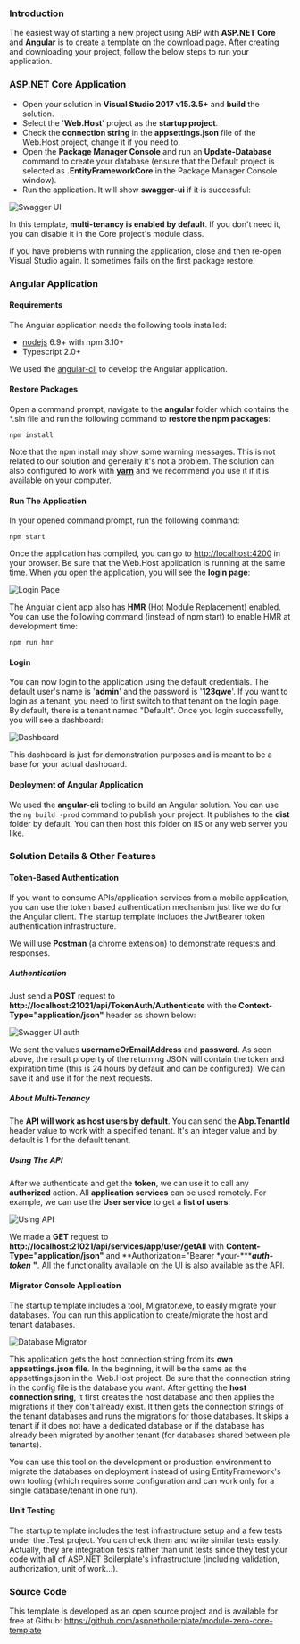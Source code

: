 ### Introduction

The easiest way of starting a new project using ABP with **ASP.NET Core** and **Angular** is to create a 
template on the [download page](/Templates). After creating and downloading your project, follow the 
below steps to run your application.

### ASP.NET Core Application

-   Open your solution in **Visual Studio 2017 v15.3.5+** and **build**
    the solution.
-   Select the '**Web.Host**' project as the **startup project**.
-   Check the **connection string** in the **appsettings.json** file of the Web.Host project, change it if you need to.
-   Open the **Package Manager Console** and run an **Update-Database** command
    to create your database (ensure that the Default project is selected as
    **.EntityFrameworkCore** in the Package Manager Console window).
-   Run the application. It will show **swagger-ui** if it is successful:

<img src="../images/swagger-ui-module-zero-core-template.png" alt="Swagger UI" class="img-thumbnail" />

In this template, **multi-tenancy is enabled by default**. If you don't 
need it, you can disable it in the Core project's module class.

If you have problems with running the application, close and then re-open
Visual Studio again. It sometimes fails on the first package restore.

### Angular Application

#### Requirements

The Angular application needs the following tools installed:

-   [nodejs](https://nodejs.org/en/download/) 6.9+ with npm 3.10+
-   Typescript 2.0+

We used the [angular-cli](https://cli.angular.io/) to develop the Angular
application.

#### Restore Packages

Open a command prompt, navigate to the **angular** folder which contains
the \*.sln file and run the following command to **restore the npm packages**:

    npm install

Note that the npm install may show some warning messages. This is not
related to our solution and generally it's not a problem. The solution
can also configured to work with [**yarn**](https://yarnpkg.com/) and we
recommend you use it if it is available on your computer.

#### Run The Application

In your opened command prompt, run the following command:

    npm start

Once the application has compiled, you can go to <http://localhost:4200> in
your browser. Be sure that the Web.Host application is running at the same
time. When you open the application, you will see the **login page**:

<img src="../images/module-zero-core-template-ui-login.png" alt="Login Page" class="img-thumbnail" />

The Angular client app also has **HMR** (Hot Module Replacement) enabled.
You can use the following command (instead of npm start) to enable HMR
at development time:

    npm run hmr

#### Login

You can now login to the application using the default credentials. The default user's name
is '**admin**' and the password is '**123qwe**'. If you want to
login as a tenant, you need to first switch to that tenant on the login page. By default, there 
is a tenant named "Default". Once you login successfully, you will
see a dashboard:

<img src="../images/module-zero-core-template-ui-home.png" alt="Dashboard" class="img-thumbnail" />

This dashboard is just for demonstration purposes and is meant to be a base for your
actual dashboard.

#### Deployment of Angular Application

We used the **angular-cli** tooling to build an Angular solution. You can use the
`ng build -prod` command to publish your project. It publishes to the **dist**
folder by default. You can then host this folder on IIS or any web
server you like.

### Solution Details & Other Features

#### Token-Based Authentication

If you want to consume APIs/application services from a mobile
application, you can use the token based authentication mechanism just like
we do for the Angular client. The startup template includes the JwtBearer token
authentication infrastructure.

We will use **Postman** (a chrome extension) to demonstrate
requests and responses.

##### Authentication

Just send a **POST** request to
**http://localhost:21021/api/TokenAuth/Authenticate** with the
**Context-Type="application/json"** header as shown below:

<img src="../images/swagger-ui-angular-auth.png" alt="Swagger UI auth" class="img-thumbnail" />

We sent the values **usernameOrEmailAddress** and **password**. As seen
above, the result property of the returning JSON will contain the token and expiration
time (this is 24 hours by default and can be configured). We can save
it and use it for the next requests.

##### About Multi-Tenancy  

The **API will work as host users by default**. You can send the **Abp.TenantId**
header value to work with a specified tenant. It's an integer value and by default is
1 for the default tenant.

##### Using The API

After we authenticate and get the **token**, we can use it to call any
**authorized** action. All **application services** can be
used remotely. For example, we can use the **User service** to get a
**list of users**:

<img src="../images/swagger-ui-angular-api-v2.png" alt="Using API" class="img-thumbnail" />

We made a **GET** request to
**http://localhost:21021/api/services/app/user/getAll** with
**Content-Type="application/json"** and **Authorization="Bearer
*your-******auth-token*** **"**. All the functionality available on the UI is
also available as the API.

#### Migrator Console Application

The startup template includes a tool, Migrator.exe, to easily migrate your
databases. You can run this application to create/migrate the host and
tenant databases.

<img src="../images/database-migrator.png" alt="Database Migrator" class="img-thumbnail" />

This application gets the host connection string from its **own
appsettings.json file**. In the beginning, it will be the same as the appsettings.json
in the .Web.Host project. Be sure that the connection string
in the config file is the database you want. After getting the **host**
**connection sring**, it first creates the host database and then applies the
migrations if they don't already exist. It then gets the connection strings of
the tenant databases and runs the migrations for those databases. It skips a
tenant if it does not have a dedicated database or if the database has already
been migrated by another tenant (for databases shared between 
ple
tenants).

You can use this tool on the development or production environment to
migrate the databases on deployment instead of using EntityFramework's own
tooling (which requires some configuration and can work only for a single
database/tenant in one run).

#### Unit Testing

The startup template includes the test infrastructure setup and a few tests
under the .Test project. You can check them and write similar tests
easily. Actually, they are integration tests rather than unit tests
since they test your code with all of ASP.NET Boilerplate's infrastructure
(including validation, authorization, unit of work...).

### Source Code

This template is developed as an open source project and is available for free at Github:
<https://github.com/aspnetboilerplate/module-zero-core-template>
